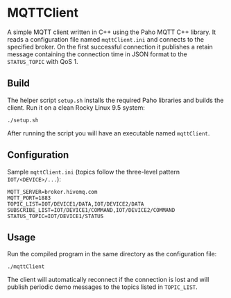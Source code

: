 # MQTTClient

A simple MQTT client written in C++ using the Paho MQTT C++ library. It reads a configuration file named `mqttClient.ini` and connects to the specified broker. On the first successful connection it publishes a retain message containing the connection time in JSON format to the `STATUS_TOPIC` with QoS 1.

## Build

The helper script `setup.sh` installs the required Paho libraries and builds the
client. Run it on a clean Rocky Linux 9.5 system:

```
./setup.sh
```

After running the script you will have an executable named `mqttClient`.

## Configuration

Sample `mqttClient.ini` (topics follow the three-level pattern `IOT/<DEVICE>/...`):

```
MQTT_SERVER=broker.hivemq.com
MQTT_PORT=1883
TOPIC_LIST=IOT/DEVICE1/DATA,IOT/DEVICE2/DATA
SUBSCRIBE_LIST=IOT/DEVICE1/COMMAND,IOT/DEVICE2/COMMAND
STATUS_TOPIC=IOT/DEVICE1/STATUS
```

## Usage

Run the compiled program in the same directory as the configuration file:

```
./mqttClient
```

The client will automatically reconnect if the connection is lost and will publish periodic demo messages to the topics listed in `TOPIC_LIST`.

